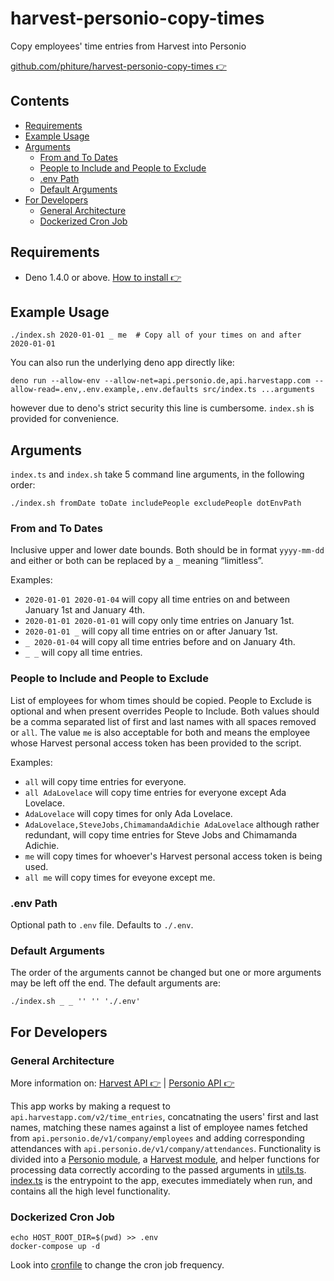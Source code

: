 # harvest-personio-copy-times
Copy employees' time entries from Harvest into Personio

[github.com/phiture/harvest-personio-copy-times 👉](https://github.com/phiture/harvest-personio-copy-times)

## Contents
- [Requirements](#requirements)
- [Example Usage](#example-usage)
- [Arguments](#arguments)
    - [From and To Dates](#from-and-to-dates)
    - [People to Include and People to Exclude](#people-to-include-and-people-to-exclude)
    - [.env Path](#env-path)
    - [Default Arguments](#default-arguments)
- [For Developers](#developers-abstract)
    - [General Architecture](#general-architecture)
    - [Dockerized Cron Job](#dockerized-cron-job)

## Requirements
- Deno 1.4.0 or above.
[How to install 👉](https://deno.land/#installation)

## Example Usage
```shell
./index.sh 2020-01-01 _ me  # Copy all of your times on and after 2020-01-01
```

You can also run the underlying deno app directly like:
```shell
deno run --allow-env --allow-net=api.personio.de,api.harvestapp.com --allow-read=.env,.env.example,.env.defaults src/index.ts ...arguments
```
however due to deno's strict security this line is cumbersome. `index.sh` is provided for convenience.

## Arguments
`index.ts` and `index.sh` take 5 command line arguments, in the following order:
```shell
./index.sh fromDate toDate includePeople excludePeople dotEnvPath
```

### From and To Dates
Inclusive upper and lower date bounds.
Both should be in format `yyyy-mm-dd` and either or both can be replaced by a `_` meaning “limitless”.

Examples:
- `2020-01-01 2020-01-04` will copy all time entries on and between January 1st and January 4th.
- `2020-01-01 2020-01-01` will copy only time entries on January 1st.
- `2020-01-01 _` will copy all time entries on or after January 1st.
- `_ 2020-01-04` will copy all time entries before and on January 4th.
- `_ _` will copy all time entries.

### People to Include and People to Exclude
List of employees for whom times should be copied.
People to Exclude is optional and when present overrides People to Include.
Both values should be a comma separated list of first and last names with all spaces removed or `all`.
The value `me` is also acceptable for both and means the employee whose Harvest personal access token has been provided to the script.

Examples:
- `all` will copy time entries for everyone.
- `all AdaLovelace` will copy time entries for everyone except Ada Lovelace.
- `AdaLovelace` will copy times for only Ada Lovelace.
- `AdaLovelace,SteveJobs,ChimamandaAdichie AdaLovelace` although rather redundant, will copy time entries for Steve Jobs and Chimamanda Adichie.
- `me` will copy times for whoever's Harvest personal access token is being used.
- `all me` will copy times for eveyone except me.

### .env Path
Optional path to `.env` file. Defaults to `./.env`.

### Default Arguments
The order of the arguments cannot be changed but one or more arguments may be left off the end.
The default arguments are:
```shell
./index.sh _ _ '' '' './.env'
```

## For Developers

### General Architecture
More information on:
[Harvest API 👉](https://help.getharvest.com/api-v2/) |
[Personio API 👉](https://developer.personio.de/)

This app works by making a request to `api.harvestapp.com/v2/time_entries`,
concatnating the users' first and last names, matching these names against
a list of employee names fetched from `api.personio.de/v1/company/employees`
and adding corresponding attendances with `api.personio.de/v1/company/attendances`.
Functionality is divided into
a [Personio module](./src/personio/),
a [Harvest module](./src/harvest/),
and helper functions for processing data correctly according to the passed arguments
in [utils.ts](./src/utils.ts).
[index.ts](./src/index.ts) is the entrypoint to the app,
executes immediately when run, and contains all the high level functionality.

### Dockerized Cron Job
```shell
echo HOST_ROOT_DIR=$(pwd) >> .env
docker-compose up -d
```
Look into [cronfile](./cronfile) to change the cron job frequency.

